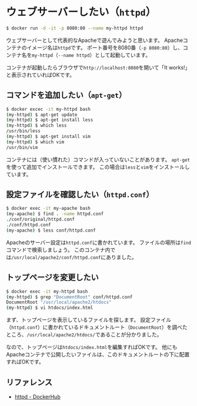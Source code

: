 # ウェブサーバーしたい（``httpd``）

```bash
$ docker run -d -it -p 8080:80 --name my-httpd httpd
```

ウェブサーバーとして代表的なApacheで遊んでみようと思います。
Apacheコンテナのイメージ名は``httpd``です。
ポート番号を8080番（``-p 8080:80``）し、コンテナ名を``my-httpd``（``--name httpd``）として起動しています。

コンテナが起動したらブラウザで``http://localhost:8080``を開いて「It works!」と表示されていればOKです。

## コマンドを追加したい（``apt-get``）

```bash
$ docker excec -it my-httpd bash
(my-httpd) $ apt-get update
(my-httpd) $ apt-get install less
(my-httpd) $ which less
/usr/bin/less
(my-httpd) $ apt-get install vim
(my-httpd) $ which vim
/usr/bin/vim
```

コンテナには（使い慣れた）コマンドが入っていないことがあります。
``apt-get``を使って追加でインストールできます。
この場合は``less``と``vim``をインストールしています。

## 設定ファイルを確認したい（``httpd.conf``）

```bash
$ docker exec -it my-apache bash
(my-apache) $ find . -name httpd.conf
./conf/original/httpd.conf
./conf/httpd.conf
(my-apache) $ less conf/httpd.conf
```

Apacheのサーバー設定は``httpd.conf``に書かれています。
ファイルの場所は``find``コマンドで検索しましょう。
このコンテナ内では``/usr/local/apache2/conf/httpd.conf``にありました。

## トップページを変更したい

```bash
$ docker exec -it my-httpd bash
(my-httpd) $ grep "DocumentRoot" conf/httpd.conf
DocumentRoot "/usr/local/apache2/htdocs"
(my-httpd) $ vi htdocs/index.html
```

まず、トップページを表示しているファイルを探します。
設定ファイル（``httpd.conf``）に書かれているドキュメントルート（``DocumentRoot``）を調べたところ、``/usr/local/apache2/htdocs/``であることが分かりました。

なので、トップページは``htdocs/index.html``を編集すればOKです。
他にもApacheコンテナで公開したいファイルは、このドキュメントルートの下に配置すればOKです。

## リファレンス

- [httpd - DockerHub](https://hub.docker.com/_/httpd)
